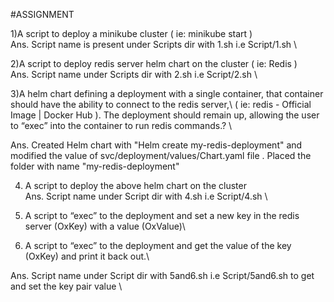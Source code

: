 #ASSIGNMENT

1)A script to deploy a minikube cluster ( ie: minikube start ) \
Ans. Script name is present under Scripts dir with 1.sh i.e Script/1.sh \

2)A script to deploy redis server helm chart on the cluster ( ie: Redis ) \
Ans. Script name under Scripts dir with 2.sh i.e Script/2.sh \

3)A helm chart defining a deployment with a single container, that container should have
the ability to connect to the redis server,\ ( ie: redis - Official Image | Docker Hub ). The
deployment should remain up, allowing the user to “exec” into the container to run redis
commands.? \

Ans. Created Helm chart with "Helm create my-redis-deployment" and modified the value of svc/deployment/values/Chart.yaml file . Placed the folder with name "my-redis-deployment"

4) A script to deploy the above helm chart on the cluster \
Ans. Script name under Script dir with 4.sh i.e Script/4.sh \

5) A script to “exec” to the deployment and set a new key in the redis server (OxKey) with a
value (OxValue)\
6) A script to “exec” to the deployment and get the value of the key (OxKey) and print it
back out.\

Ans. Script name under Script dir with 5and6.sh i.e Script/5and6.sh to get and set the key pair value \
